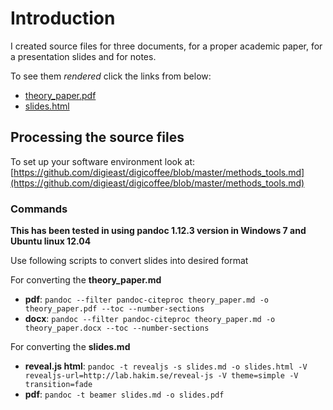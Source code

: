 # Introduction

I created source files for three documents, for a proper academic paper, for a presentation slides and for notes.

To see them *rendered* click the links from below:

- [theory_paper.pdf](https://rawgithub.com/digieast/paperx/master/theory_paper.pdf)
- [slides.html](https://rawgithub.com/digieast/paperx/master/slides.html)

## Processing the source files

To set up your software environment look at: [https://github.com/digieast/digicoffee/blob/master/methods_tools.md](https://github.com/digieast/digicoffee/blob/master/methods_tools.md)

### Commands

**This has been tested in using pandoc 1.12.3 version in Windows 7 and Ubuntu linux 12.04**

Use following scripts to convert slides into desired format

For converting the **theory_paper.md**

- **pdf**: `pandoc --filter pandoc-citeproc theory_paper.md -o theory_paper.pdf --toc --number-sections`
- **docx**: `pandoc --filter pandoc-citeproc theory_paper.md -o theory_paper.docx --toc --number-sections`

For converting the **slides.md**

- **reveal.js html**: `pandoc -t revealjs -s slides.md -o slides.html -V revealjs-url=http://lab.hakim.se/reveal-js -V theme=simple -V transition=fade`
- **pdf**: `pandoc -t beamer slides.md -o slides.pdf`


